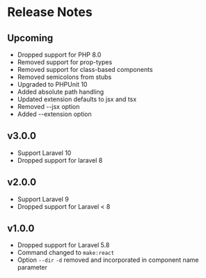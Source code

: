 # Release Notes

## Upcoming
- Dropped support for PHP 8.0 
- Removed support for prop-types
- Removed support for class-based components
- Removed semicolons from stubs
- Upgraded to PHPUnit 10
- Added absolute path handling
- Updated extension defaults to jsx and tsx
- Removed --jsx option
- Added --extension option

## v3.0.0
- Support Laravel 10
- Dropped support for laravel 8

## v2.0.0
- Support Laravel 9
- Dropped support for Laravel < 8

## v1.0.0
- Dropped support for Laravel 5.8
- Command changed to `make:react`
- Option `--dir` `-d` removed and incorporated in component name parameter
